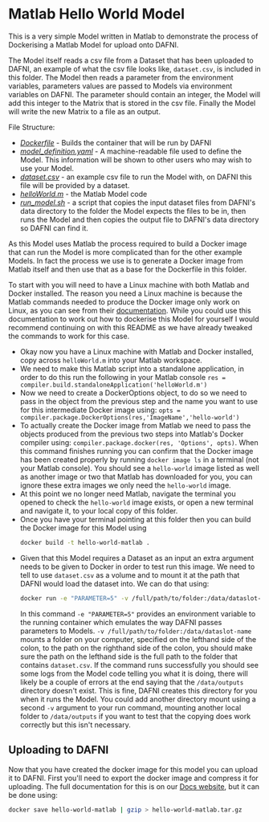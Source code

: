 # Matlab Hello World Model

This is a very simple Model written in Matlab to demonstrate the
process of Dockerising a Matlab Model for upload onto DAFNI.

The Model itself reads a csv file from a Dataset that has been
uploaded to DAFNI, an example of what the csv file looks like,
`dataset.csv`, is included in this folder. The Model then reads
a parameter from the environment variables, parameters values
are passed to Models via environment variables on DAFNI. The 
parameter should contain an integer, the Model will add this
integer to the Matrix that is stored in the csv file. Finally
the Model will write the new Matrix to a file as an output.

File Structure:

- _[Dockerfile](./Dockerfile)_ - Builds the container that will be
   run by DAFNI
- _[model_definition.yaml](./model_definition.yaml)_ - A 
   machine-readable file used to define the Model.
   This information will be shown to other users who may wish to 
   use your Model.
- _[dataset.csv](./dataset.csv)_ - an example csv file to run
   the Model with, on DAFNI this file will be provided by a 
   dataset.
- _[helloWorld.m](./helloWorld.m)_ - the Matlab Model code
- _[run_model.sh](./src/run_model.sh)_ - a script that copies
   the input dataset files from DAFNI's data directory to the 
   folder the Model expects the files to be in, then runs the 
   Model and then copies the output file to DAFNI's data directory
   so DAFNI can find it.

As this Model uses Matlab the process required to build a Docker
image that can run the Model is more complicated than for the 
other example Models. In fact the process we use is to generate
a Docker image from Matlab itself and then use that as a base
for the Dockerfile in this folder.

To start with you will need to have a Linux machine with both
Matlab and Docker installed. The reason you need a Linux machine
is because the Matlab commands needed to produce the Docker image
only work on Linux, as you can see from their [documentation](https://uk.mathworks.com/help/compiler/package-matlab-standalone-applications-into-docker-images.html).
While you could use this documentation to work out how to dockerise
this Model for yourself I would recommend continuing on with this
README as we have already tweaked the commands to work for this
case.

- Okay now you have a Linux machine with Matlab and Docker
  installed, copy across `helloWorld.m` into your Matlab workspace.
- We need to make this Matlab script into a standalone 
  application, in order to do this run the following in your Matlab
  console `res = compiler.build.standaloneApplication('helloWorld.m')`
- Now we need to create a DockerOptions object, to do so we need 
  to pass in the object from the previous step and the name you 
  want to use for this intermediate Docker image using:
  `opts = compiler.package.DockerOptions(res,'ImageName','hello-world')`
- To actually create the Docker image from Matlab we need to pass
  the objects produced from the previous two steps into Matlab's
  Docker compiler using: `compiler.package.docker(res, 'Options', opts)`.
  When this command finishes running you can confirm that
  the Docker image has been created properly by running 
  `docker image ls` in a terminal (not your Matlab console). You 
  should see a `hello-world` image listed as well as another image
  or two that Matlab has downloaded for you, you can ignore these
  extra images we only need the `hello-world` image.
- At this point we no longer need Matlab, navigate the terminal you
  opened to check the `hello-world` image exists, or open a new
  terminal and navigate it, to your local copy of this folder.
- Once you have your terminal pointing at this folder then you can
  build the Docker image for this Model using 
  ```bash
  docker build -t hello-world-matlab .
  ```
- Given that this Model requires a Dataset as an input an extra 
  argument needs to be given to Docker in order to test run this
  image. We need to tell to use `dataset.csv` as a volume and to
  mount it at the path that DAFNI would load the dataset into. 
  We can do that using: 
  ```bash
  docker run -e "PARAMETER=5" -v /full/path/to/folder:/data/dataslot-name hello-world-matlab
  ```
  In this command `-e "PARAMETER=5"` provides an environment 
  variable to the running container which emulates the way DAFNI passes
  parameters to Models. `-v /full/path/to/folder:/data/dataslot-name` mounts 
  a folder on your computer, specified on the lefthand side of the colon, to the
  path on the righthand side of the colon, you should make sure the path on the
  lefthand side is the full path to the folder that contains `dataset.csv`. 
  If the command runs successfully you should see some logs from the Model code
  telling you what it is doing, there will likely be a couple of errors at the 
  end saying that the `/data/outputs` directory doesn't exist. This is fine, 
  DAFNI creates this directory for you when it runs the Model. You could add
  another directory mount using a second `-v` argument to your run command, 
  mounting another local folder to `/data/outputs` if you want to test that
  the copying does work correctly but this isn't necessary.

## Uploading to DAFNI

Now that you have created the docker image for this model you can upload it to DAFNI. First you'll need to export the docker image and compress it for 
uploading. The full documentation for this is on our [Docs website](https://docs.secure.dafni.rl.ac.uk/docs/how-to/models/how-to-upload-a-model/),
but it can be done using:

```bash
docker save hello-world-matlab | gzip > hello-world-matlab.tar.gz
```
